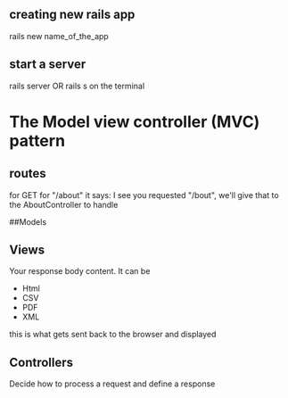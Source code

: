 ## creating new rails app

rails new name_of_the_app

## start a server

rails server OR rails s on the terminal

# The Model view controller (MVC) pattern

## routes

for GET for "/about" it says:
I see you requested "/bout", we'll give that to the AboutController to handle

##Models

## Views

Your response body content. It can be

- Html
- CSV
- PDF
- XML

this is what gets sent back to the browser and displayed

## Controllers

Decide how to process a request and define a response
